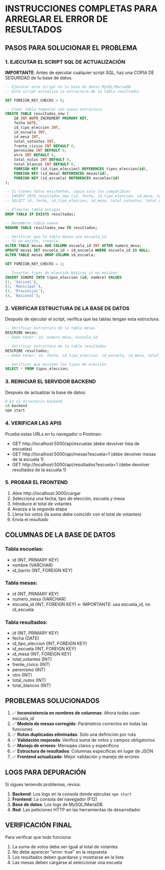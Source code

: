 # INSTRUCCIONES COMPLETAS PARA ARREGLAR EL ERROR DE RESULTADOS

## PASOS PARA SOLUCIONAR EL PROBLEMA

### 1. EJECUTAR EL SCRIPT SQL DE ACTUALIZACIÓN

**IMPORTANTE**: Antes de ejecutar cualquier script SQL, haz una COPIA DE SEGURIDAD de tu base de datos.

```sql
-- Ejecutar este script en tu base de datos MySQL/MariaDB
-- Este script actualiza la estructura de la tabla resultados

SET FOREIGN_KEY_CHECKS = 0;

-- Crear tabla temporal con nueva estructura
CREATE TABLE resultados_new (
    id INT AUTO_INCREMENT PRIMARY KEY,
    fecha DATE,
    id_tipo_eleccion INT,
    id_escuela INT,
    id_mesa INT,
    total_votantes INT,
    frente_civico INT DEFAULT 0,
    peronismo INT DEFAULT 0,
    otro INT DEFAULT 0,
    total_nulos INT DEFAULT 0,
    total_blancos INT DEFAULT 0,
    FOREIGN KEY (id_tipo_eleccion) REFERENCES tipos_eleccion(id),
    FOREIGN KEY (id_mesa) REFERENCES mesas(id),
    FOREIGN KEY (id_escuela) REFERENCES escuelas(id)
);

-- Si tienes datos existentes, copia solo los compatibles
-- INSERT INTO resultados_new (id, fecha, id_tipo_eleccion, id_mesa, total_votantes, total_nulos, total_blancos)
-- SELECT id, fecha, id_tipo_eleccion, id_mesa, total_votantes, total_nulos, total_blancos FROM resultados;

-- Eliminar tabla antigua
DROP TABLE IF EXISTS resultados;

-- Renombrar tabla nueva
RENAME TABLE resultados_new TO resultados;

-- Verificar que la tabla mesas usa escuela_id
-- Si no existe, crearla
ALTER TABLE mesas ADD COLUMN escuela_id INT AFTER numero_mesa;
UPDATE mesas SET escuela_id = id_escuela WHERE escuela_id IS NULL;
ALTER TABLE mesas DROP COLUMN id_escuela;

SET FOREIGN_KEY_CHECKS = 1;

-- Insertar tipos de elección básicos si no existen
INSERT IGNORE INTO tipos_eleccion (id, nombre) VALUES 
(1, 'Vecinal'),
(2, 'Municipal'), 
(3, 'Provincial'),
(4, 'Nacional');
```

### 2. VERIFICAR ESTRUCTURA DE LA BASE DE DATOS

Después de ejecutar el script, verifica que las tablas tengan esta estructura:

```sql
-- Verificar estructura de la tabla mesas
DESCRIBE mesas;
-- Debe tener: id, numero_mesa, escuela_id

-- Verificar estructura de la tabla resultados
DESCRIBE resultados;
-- Debe tener: id, fecha, id_tipo_eleccion, id_escuela, id_mesa, total_votantes, frente_civico, peronismo, otro, total_nulos, total_blancos

-- Verificar que existen los tipos de elección
SELECT * FROM tipos_eleccion;
```

### 3. REINICIAR EL SERVIDOR BACKEND

Después de actualizar la base de datos:

```bash
# En el directorio backend
cd backend
npm start
```

### 4. VERIFICAR LAS APIS

Prueba estas URLs en tu navegador o Postman:

- GET http://localhost:5000/api/escuelas (debe devolver lista de escuelas)
- GET http://localhost:5000/api/mesas?escuela=1 (debe devolver mesas de la escuela 1)
- GET http://localhost:5000/api/resultados?escuela=1 (debe devolver resultados de la escuela 1)

### 5. PROBAR EL FRONTEND

1. Abre http://localhost:3000/cargar
2. Selecciona una fecha, tipo de elección, escuela y mesa
3. Introduce el total de votantes
4. Avanza a la segunda etapa
5. Llena los votos (la suma debe coincidir con el total de votantes)
6. Envía el resultado

## COLUMNAS DE LA BASE DE DATOS

### Tabla escuelas:
- id (INT, PRIMARY KEY)
- nombre (VARCHAR)
- id_barrio (INT, FOREIGN KEY)

### Tabla mesas:
- id (INT, PRIMARY KEY)  
- numero_mesa (VARCHAR)
- escuela_id (INT, FOREIGN KEY) ← IMPORTANTE: usa escuela_id, no id_escuela

### Tabla resultados:
- id (INT, PRIMARY KEY)
- fecha (DATE)
- id_tipo_eleccion (INT, FOREIGN KEY)
- id_escuela (INT, FOREIGN KEY)
- id_mesa (INT, FOREIGN KEY)
- total_votantes (INT)
- frente_civico (INT)
- peronismo (INT)
- otro (INT)
- total_nulos (INT)
- total_blancos (INT)

## PROBLEMAS SOLUCIONADOS

1. ✅ **Inconsistencia en nombres de columnas**: Ahora todas usan escuela_id
2. ✅ **Modelo de mesas corregido**: Parámetros correctos en todas las funciones
3. ✅ **Rutas duplicadas eliminadas**: Solo una definición por ruta
4. ✅ **Validación mejorada**: Verifica suma de votos y campos obligatorios
5. ✅ **Manejo de errores**: Mensajes claros y específicos
6. ✅ **Estructura de resultados**: Columnas específicas en lugar de JSON
7. ✅ **Frontend actualizado**: Mejor validación y manejo de errores

## LOGS PARA DEPURACIÓN

Si sigues teniendo problemas, revisa:

1. **Backend**: Los logs en la consola donde ejecutas `npm start`
2. **Frontend**: La consola del navegador (F12)
3. **Base de datos**: Los logs de MySQL/MariaDB
4. **Red**: Las peticiones HTTP en las herramientas de desarrollador

## VERIFICACIÓN FINAL

Para verificar que todo funciona:

1. La suma de votos debe ser igual al total de votantes
2. No debe aparecer "error: true" en la respuesta
3. Los resultados deben guardarse y mostrarse en la lista
4. Las mesas deben cargarse al seleccionar una escuela
